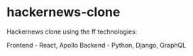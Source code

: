 # hackernews-clone
Hackernews clone using the ff technologies:

Frontend - React, Apollo
Backend - Python, Django, GraphQL
